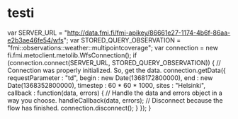 testi
=====
var SERVER_URL = "http://data.fmi.fi/fmi-apikey/86661e27-1174-4b6f-86aa-e2b3ae46fe54/wfs";
var STORED_QUERY_OBSERVATION = "fmi::observations::weather::multipointcoverage";
var connection = new fi.fmi.metoclient.metolib.WfsConnection();
if (connection.connect(SERVER_URL, STORED_QUERY_OBSERVATION)) {
    // Connection was properly initialized. So, get the data.
    connection.getData({
        requestParameter : "td",
        begin : new Date(1368172800000),
        end : new Date(1368352800000),
        timestep : 60 * 60 * 1000,
        sites : "Helsinki",
        callback : function(data, errors) {
            // Handle the data and errors object in a way you choose.
            handleCallback(data, errors);
            // Disconnect because the flow has finished.
            connection.disconnect();
        }
    });
}
